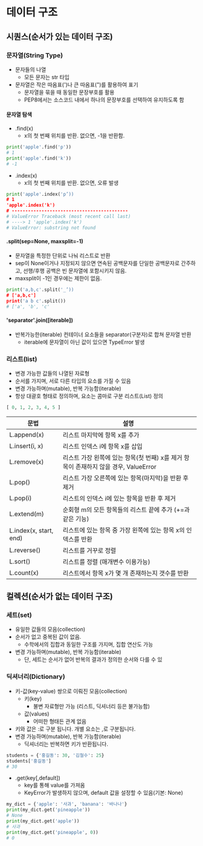 

# 데이터 구조

## 시퀀스(순서가 있는 데이터 구조)

### 문자열(String Type)

* 문자들의 나열
  * 모든 문자는 str 타입
* 문자열은 작은 따옴표(')나 큰 따옴표(")를 활용하여 표기
  *  문자열을 묶을 때 동일한 문장부호를 활용
  * PEP8에서는 소스코드 내에서 하나의 문장부호를 선택하여 유지하도록 함

#### 문자열 탐색

- .find(x)
  - x의 첫 번째 위치를 반환. 없으면, -1을 반환함.

```python
print('apple'.find('p'))
# 1
print('apple'.find('k'))
# -1
```

- .index(x)
  - x의 첫 번째 위치를 반환. 없으면, 오류 발생

```python
print('apple'.index('p’))
# 1
'apple'.index('k')
# -------------------------------------------
# ValueError Traceback (most recent call last)
# ----> 1 'apple'.index('k')
# ValueError: substring not found
```

#### .split(sep=None, maxsplit=-1)

*  문자열을 특정한 단위로 나눠 리스트로 반환 
  * sep이 None이거나 지정되지 않으면 연속된 공백문자를 단일한 공백문자로 간주하고, 선행/후행 공백은 빈 문자열에 포함시키지 않음.  
  * maxsplit이 -1인 경우에는 제한이 없음.

```python
print('a,b,c'.split('_’))
# ['a,b,c']
print('a b c'.split())
# ['a', 'b', 'c'
```

#### 'separator'.join([iterable])

* 반복가능한(iterable) 컨테이너 요소들을 separator(구분자)로 합쳐 문자열 반환
  * iterable에 문자열이 아닌 값이 있으면 TypeError 발생



### 리스트(list)

* 변경 가능한 값들의 나열된 자료형
* 순서를 가지며, 서로 다른 타입의 요소를 가질 수 있음 
* 변경 가능하며(mutable), 반복 가능함(iterable) 
* 항상 대괄호 형태로 정의하며, 요소는 콤마로 구분 리스트(List) 정의 

```python
[ 0, 1, 2, 3, 4, 5 ]
```



| 문법                   | 설명                                                         |
| ---------------------- | ------------------------------------------------------------ |
| L.append(x)            | 리스트 마지막에 항목 x를 추가                                |
| L.insert(i, x)         | 리스트 인덱스 i에 항목 x를 삽입                              |
| L.remove(x)            | 리스트 가장 왼쪽에 있는 항목(첫 번째) x를 제거 항목이 존재하지 않을 경우, ValueError |
| L.pop()                | 리스트 가장 오른쪽에 있는 항목(마지막)을 반환 후 제거        |
| L.pop(i)               | 리스트의 인덱스 i에 있는 항목을 반환 후 제거                 |
| L.extend(m)            | 순회형 m의 모든 항목들의 리스트 끝에 추가 (+=과 같은 기능)   |
| L.index(x, start, end) | 리스트에 있는 항목 중 가장 왼쪽에 있는 항목 x의 인덱스를 반환 |
| L.reverse()            | 리스트를 거꾸로 정렬                                         |
| L.sort()               | 리스트를 정렬 (매개변수 이용가능)                            |
| L.count(x)             | 리스트에서 항목 x가 몇 개 존재하는지 갯수를 반환             |



## 컬렉션(순서가 없는 데이터 구조)

### 세트(set)

* 유일한 값들의 모음(collection) 
* 순서가 없고 중복된 값이 없음. 
  * 수학에서의 집합과 동일한 구조를 가지며, 집합 연산도 가능 
* 변경 가능하며(mutable), 반복 가능함(iterable) 
  * 단, 세트는 순서가 없어 반복의 결과가 정의한 순서와 다를 수 있



### 딕셔너리(Dictionary)

* 키-값(key-value) 쌍으로 이뤄진 모음(collection) 
  * 키(key)
    * 불변 자료형만 가능 (리스트, 딕셔너리 등은 불가능함) 
  * 값(values) 
    * 어떠한 형태든 관계 없음
* 키와 값은 :로 구분 됩니다. 개별 요소는 ,로 구분됩니다. 
* 변경 가능하며(mutable), 반복 가능함(iterable) 
  * 딕셔너리는 반복하면 키가 반환됩니다.

```python
students = {'홍길동': 30, '김철수': 25}
students['홍길동']
# 30
```



* .get(key[,default]) 
  * key를 통해 value를 가져옴 
  * KeyError가 발생하지 않으며, default 값을 설정할 수 있음(기본: None)

```python
my_dict = {'apple': '사과', 'banana': '바나나'}
print(my_dict.get('pineapple'))
# None
print(my_dict.get('apple'))
# 사과
print(my_dict.get('pineapple', 0))
# 0
```

